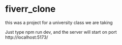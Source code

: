 # fiverr_clone
this was a project for a university class we are taking

Just type npm run dev, and the server will start on port http://localhost:5173/
